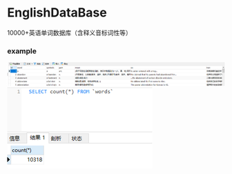# EnglishDataBase
10000+英语单词数据库（含释义音标词性等）

### example
![image](https://github.com/Leezed525/EnglishDataBase/blob/main/columnexample.png)
![image](https://github.com/Leezed525/EnglishDataBase/blob/main/counts.png)
